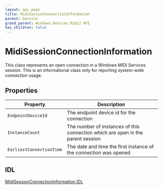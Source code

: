 ```yaml
---
layout: api_page
title: MidiSessionConnectionInformation
parent: Service
grand_parent: Windows.Devices.Midi2 API
has_children: false
---
```


# MidiSessionConnectionInformation

This class represents an open connection in a Windows MIDI Services session. This is an informational class only for reporting system-wide connection usage. 

## Properties

| Property | Description |
|---|---|
| `EndpointDeviceId` | The endpoint device id for the connection |
| `InstanceCount` | The number of instances of this connection which are open in the parent session |
| `EarliestConnectionTime` | The date and time the first instance of the connection was opened |

## IDL

[MidiSessionConnectionInformation IDL](https://github.com/microsoft/MIDI/blob/main/src/api/Client/Midi2Client/MidiSessionConnectionInformation.idl)

